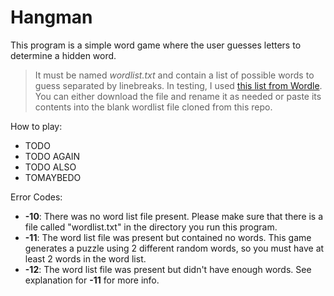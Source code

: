 ﻿# Hangman
This program is a simple word game where the user guesses letters to determine a hidden word.<br>

> It must be named *wordlist.txt* and contain a list of possible words to guess separated by linebreaks.
In testing, I used [this list from Wordle](https://gist.github.com/scholtes/94f3c0303ba6a7768b47583aff36654d#file-wordle-la-txt).
You can either download the file and rename it as needed or paste its contents into the blank wordlist file cloned from this repo.

How to play:
* TODO
* TODO AGAIN
* TODO ALSO
* TOMAYBEDO

Error Codes:<br>
* <b>-10</b>: There was no word list file present. Please make sure that there is a file called "wordlist.txt" in the directory you run this program.
* <b>-11</b>: The word list file was present but contained no words. This game generates a puzzle using 2 different random words, so you must have at least 2 words in the word list.
* <b>-12</b>: The word list file was present but didn't have enough words. See explanation for **-11** for more info.